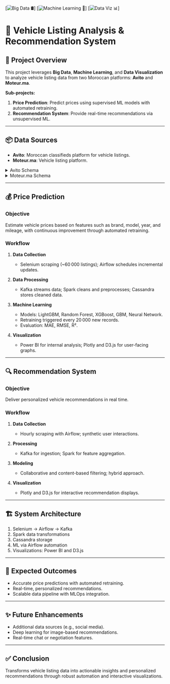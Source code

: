 
[![Big Data 🛢️](https://img.shields.io/badge/Big%20Data-🛢️-blue?style=for-the-badge&logo=apache-spark)]
[![Machine Learning 🤖](https://img.shields.io/badge/Machine%20Learning-🤖-orange?style=for-the-badge&logo=python)]
[![Data Viz 📊](https://img.shields.io/badge/Data%20Viz-📊-purple?style=for-the-badge)]

# 🚗 Vehicle Listing Analysis & Recommendation System

## 🚀 Project Overview

This project leverages **Big Data**, **Machine Learning**, and **Data Visualization** to analyze vehicle listing data from two Moroccan platforms: **Avito** and **Moteur.ma**.

**Sub-projects:**
1. **Price Prediction**: Predict prices using supervised ML models with automated retraining.
2. **Recommendation System**: Provide real-time recommendations via unsupervised ML.

---

## 📦 Data Sources

- **Avito**: Moroccan classifieds platform for vehicle listings.
- **Moteur.ma**: Vehicle listing platform.

<details>
<summary>Avito Schema</summary>

```text
ID: string
Titre: string
Prix: string
...
````

</details>

<details>
<summary>Moteur.ma Schema</summary>

```text
ID: string
Titre: string
Prix: string
...
```

</details>

---

## 💰 Price Prediction

### Objective

Estimate vehicle prices based on features such as brand, model, year, and mileage, with continuous improvement through automated retraining.

### Workflow

1. **Data Collection**

   * Selenium scraping (\~60 000 listings); Airflow schedules incremental updates.
2. **Data Processing**

   * Kafka streams data; Spark cleans and preprocesses; Cassandra stores cleaned data.
3. **Machine Learning**

   * Models: LightGBM, Random Forest, XGBoost, GBM, Neural Network.
   * Retraining triggered every 20 000 new records.
   * Evaluation: MAE, RMSE, R².
4. **Visualization**

   * Power BI for internal analysis; Plotly and D3.js for user-facing graphs.

---

## 🔍 Recommendation System

### Objective

Deliver personalized vehicle recommendations in real time.

### Workflow

1. **Data Collection**

   * Hourly scraping with Airflow; synthetic user interactions.
2. **Processing**

   * Kafka for ingestion; Spark for feature aggregation.
3. **Modeling**

   * Collaborative and content-based filtering; hybrid approach.
4. **Visualization**

   * Plotly and D3.js for interactive recommendation displays.

---

## 🏗️ System Architecture

1. Selenium → Airflow → Kafka
2. Spark data transformations
3. Cassandra storage
4. ML via Airflow automation
5. Visualizations: Power BI and D3.js

---

## 🎯 Expected Outcomes

* Accurate price predictions with automated retraining.
* Real-time, personalized recommendations.
* Scalable data pipeline with MLOps integration.

---

## ✨ Future Enhancements

* Additional data sources (e.g., social media).
* Deep learning for image-based recommendations.
* Real-time chat or negotiation features.

---

## ✅ Conclusion

Transforms vehicle listing data into actionable insights and personalized recommendations through robust automation and interactive visualizations.

```
```
